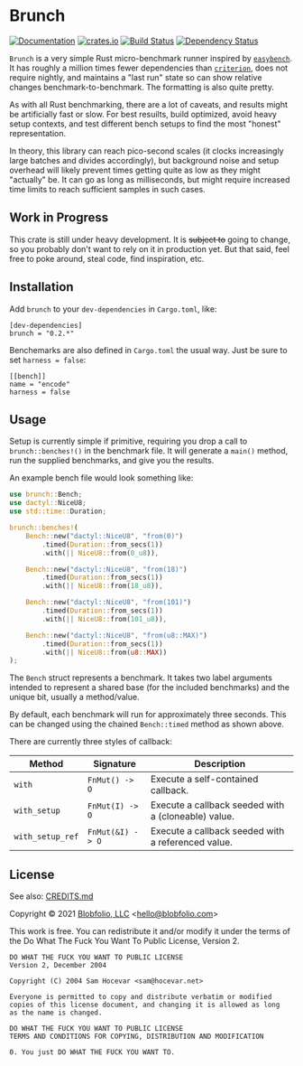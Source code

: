 # Brunch

[![Documentation](https://docs.rs/brunch/badge.svg)](https://docs.rs/brunch/)
[![crates.io](https://img.shields.io/crates/v/brunch.svg)](https://crates.io/crates/brunch)
[![Build Status](https://github.com/Blobfolio/brunch/workflows/Build/badge.svg)](https://github.com/Blobfolio/brunch/actions)
[![Dependency Status](https://deps.rs/repo/github/blobfolio/brunch/status.svg)](https://deps.rs/repo/github/blobfolio/brunch)

`Brunch` is a very simple Rust micro-benchmark runner inspired by [`easybench`](https://crates.io/crates/easybench). It has roughly a million times fewer dependencies than [`criterion`](https://crates.io/crates/criterion), does not require nightly, and maintains a "last run" state so can show relative changes benchmark-to-benchmark. The formatting is also quite pretty.

As with all Rust benchmarking, there are a lot of caveats, and results might be artificially fast or slow. For best resuilts, build optimized, avoid heavy setup contexts, and test different bench setups to find the most "honest" representation.

In theory, this library can reach pico-second scales (it clocks increasingly large batches and divides accordingly), but background noise and setup overhead will likely prevent times getting quite as low as they might "actually" be. It can go as long as milliseconds, but might require increased time limits to reach sufficient samples in such cases.



## Work in Progress

This crate is still under heavy development. It is ~~subject to~~ going to change, so you probably don't want to rely on it in production yet. But that said, feel free to poke around, steal code, find inspiration, etc.



## Installation

Add `brunch` to your `dev-dependencies` in `Cargo.toml`, like:

```
[dev-dependencies]
brunch = "0.2.*"
```

Benchemarks are also defined in `Cargo.toml` the usual way. Just be sure to set `harness = false`:

```
[[bench]]
name = "encode"
harness = false
```



## Usage

Setup is currently simple if primitive, requiring you drop a call to `brunch::benches!()` in the benchmark file. It will generate a `main()` method, run the supplied benchmarks, and give you the results.

An example bench file would look something like:

```rust
use brunch::Bench;
use dactyl::NiceU8;
use std::time::Duration;

brunch::benches!(
    Bench::new("dactyl::NiceU8", "from(0)")
        .timed(Duration::from_secs(1))
        .with(|| NiceU8::from(0_u8)),

    Bench::new("dactyl::NiceU8", "from(18)")
        .timed(Duration::from_secs(1))
        .with(|| NiceU8::from(18_u8)),

    Bench::new("dactyl::NiceU8", "from(101)")
        .timed(Duration::from_secs(1))
        .with(|| NiceU8::from(101_u8)),

    Bench::new("dactyl::NiceU8", "from(u8::MAX)")
        .timed(Duration::from_secs(1))
        .with(|| NiceU8::from(u8::MAX))
);
```

The `Bench` struct represents a benchmark. It takes two label arguments intended to represent a shared base (for the included benchmarks) and the unique bit, usually a method/value.

By default, each benchmark will run for approximately three seconds. This can be changed using the chained `Bench::timed` method as shown above.

There are currently three styles of callback:

| Method | Signature | Description |
| ------ | --------- | ----------- |
| `with` | `FnMut() -> O` | Execute a self-contained callback. |
| `with_setup` | `FnMut(I) -> O` | Execute a callback seeded with a (cloneable) value. |
| `with_setup_ref` | `FnMut(&I) -> O` | Execute a callback seeded with a referenced value. |



## License

See also: [CREDITS.md](CREDITS.md)

Copyright © 2021 [Blobfolio, LLC](https://blobfolio.com) &lt;hello@blobfolio.com&gt;

This work is free. You can redistribute it and/or modify it under the terms of the Do What The Fuck You Want To Public License, Version 2.

    DO WHAT THE FUCK YOU WANT TO PUBLIC LICENSE
    Version 2, December 2004
    
    Copyright (C) 2004 Sam Hocevar <sam@hocevar.net>
    
    Everyone is permitted to copy and distribute verbatim or modified
    copies of this license document, and changing it is allowed as long
    as the name is changed.
    
    DO WHAT THE FUCK YOU WANT TO PUBLIC LICENSE
    TERMS AND CONDITIONS FOR COPYING, DISTRIBUTION AND MODIFICATION
    
    0. You just DO WHAT THE FUCK YOU WANT TO.
